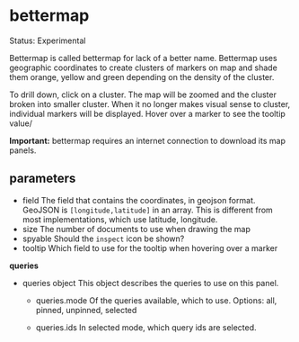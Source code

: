 # bettermap

Status: Experimental

Bettermap is called bettermap for lack of a better name. Bettermap uses geographic coordinates to create clusters of markers on map and shade them orange, yellow and green depending on the density of the cluster.

To drill down, click on a cluster. The map will be zoomed and the cluster broken into smaller cluster. When it no longer makes visual sense to cluster, individual markers will be displayed. Hover over a marker to see the tooltip value/

**Important:** bettermap requires an internet connection to download its map panels.

## parameters

* field
  The field that contains the coordinates, in geojson format. GeoJSON is `[longitude,latitude]` in an array. This is different from most implementations, which use latitude, longitude.
* size
  The number of documents to use when drawing the map
* spyable
  Should the `inspect` icon be shown?
* tooltip
  Which field to use for the tooltip when hovering over a marker

**queries**

* queries object
  This object describes the queries to use on this panel.

  * queries.mode
    Of the queries available, which to use. Options: all, pinned, unpinned, selected

  * queries.ids
    In selected mode, which query ids are selected.
